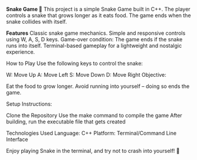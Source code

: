 **Snake Game 🐍**
This project is a simple Snake Game built in C++. The player controls a snake that grows longer as it eats food. The game ends when the snake collides with itself.

 
 
 
 
**Features**
Classic snake game mechanics.
Simple and responsive controls using W, A, S, D keys.
Game-over condition: The game ends if the snake runs into itself.
Terminal-based gameplay for a lightweight and nostalgic experience.
 
 
 
 
How to Play
Use the following keys to control the snake:
 
W: Move Up
A: Move Left
S: Move Down
D: Move Right
Objective:
 
Eat the food to grow longer.
Avoid running into yourself – doing so ends the game.
 
 
 
 
 
 
 
Setup Instructions:

Clone the Repository
Use the make command to compile the game
After building, run the executable file that gets created
 
 
 
 
 
Technologies Used
Language: C++
Platform: Terminal/Command Line Interface

Enjoy playing Snake in the terminal, and try not to crash into yourself! 🐍
